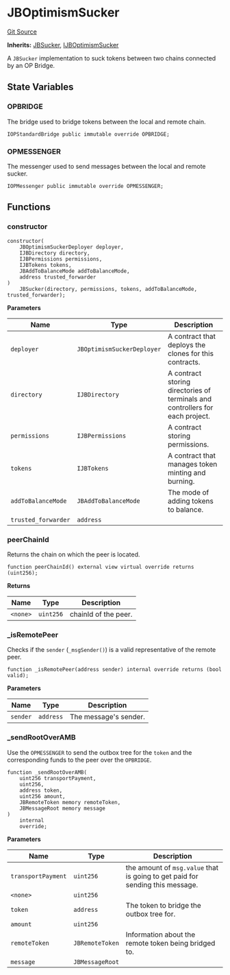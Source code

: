 # JBOptimismSucker
[Git Source](https://github.com/Bananapus/nana-suckers/blob/faba69dd26a284c037886fb39a0fe6a34055e8dd/src/JBOptimismSucker.sol)

**Inherits:**
[JBSucker](/docs/v4/api/suckers/JBSucker.md), [IJBOptimismSucker](/docs/v4/api/suckers/interfaces/IJBOptimismSucker.md)

A `JBSucker` implementation to suck tokens between two chains connected by an OP Bridge.


## State Variables
### OPBRIDGE
The bridge used to bridge tokens between the local and remote chain.


```solidity
IOPStandardBridge public immutable override OPBRIDGE;
```


### OPMESSENGER
The messenger used to send messages between the local and remote sucker.


```solidity
IOPMessenger public immutable override OPMESSENGER;
```


## Functions
### constructor


```solidity
constructor(
    JBOptimismSuckerDeployer deployer,
    IJBDirectory directory,
    IJBPermissions permissions,
    IJBTokens tokens,
    JBAddToBalanceMode addToBalanceMode,
    address trusted_forwarder
)
    JBSucker(directory, permissions, tokens, addToBalanceMode, trusted_forwarder);
```
**Parameters**

|Name|Type|Description|
|----|----|-----------|
|`deployer`|`JBOptimismSuckerDeployer`|A contract that deploys the clones for this contracts.|
|`directory`|`IJBDirectory`|A contract storing directories of terminals and controllers for each project.|
|`permissions`|`IJBPermissions`|A contract storing permissions.|
|`tokens`|`IJBTokens`|A contract that manages token minting and burning.|
|`addToBalanceMode`|`JBAddToBalanceMode`|The mode of adding tokens to balance.|
|`trusted_forwarder`|`address`||


### peerChainId

Returns the chain on which the peer is located.


```solidity
function peerChainId() external view virtual override returns (uint256);
```
**Returns**

|Name|Type|Description|
|----|----|-----------|
|`<none>`|`uint256`|chainId of the peer.|


### _isRemotePeer

Checks if the `sender` (`_msgSender()`) is a valid representative of the remote peer.


```solidity
function _isRemotePeer(address sender) internal override returns (bool valid);
```
**Parameters**

|Name|Type|Description|
|----|----|-----------|
|`sender`|`address`|The message's sender.|


### _sendRootOverAMB

Use the `OPMESSENGER` to send the outbox tree for the `token` and the corresponding funds to the peer
over the `OPBRIDGE`.


```solidity
function _sendRootOverAMB(
    uint256 transportPayment,
    uint256,
    address token,
    uint256 amount,
    JBRemoteToken memory remoteToken,
    JBMessageRoot memory message
)
    internal
    override;
```
**Parameters**

|Name|Type|Description|
|----|----|-----------|
|`transportPayment`|`uint256`|the amount of `msg.value` that is going to get paid for sending this message.|
|`<none>`|`uint256`||
|`token`|`address`|The token to bridge the outbox tree for.|
|`amount`|`uint256`||
|`remoteToken`|`JBRemoteToken`|Information about the remote token being bridged to.|
|`message`|`JBMessageRoot`||


